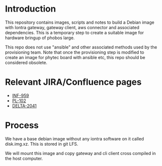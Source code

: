 # Introduction

This repository contains images, scripts and notes to build a Debian
image with Iontra gateway, gateway client, aws connector and
associated dependencies. This is a temporary step to create a suitable image for hardware
bringup of phobos large. 

This repo does not use "ansible" and other associated methods used by
the provisioning team. Note that once the provisioning step is
modified to create an image for phytec board with ansible etc, this
repo should be considered obsolete.

# Relevant JIRA/Confluence pages

- [INF-959](https://iontra.atlassian.net/browse/INF-959)
- [PL-102](https://iontra.atlassian.net/browse/PL-102)
- [DELTA-2041](https://iontra.atlassian.net/browse/DELTA-2041)

# Process

We have a base debian image without any iontra software on it called
disk.img.xz. This is stored in git LFS.

We will mount this image and copy gateway and cli client cross
compiled in the host computer.
